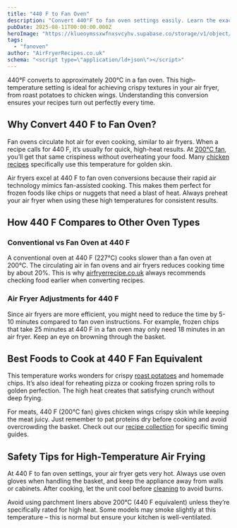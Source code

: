 ```yaml
---
title: "440 F to Fan Oven"
description: "Convert 440°F to fan oven settings easily. Learn the exact temperature and how it affects air fryer cooking times for perfect results every time."
pubDate: 2025-08-11T00:00:00.000Z
heroImage: "https://klueoymssxwfnxsvcyhv.supabase.co/storage/v1/object/public/md/440-f-to-fan-oven-6bc12423.png"
tags:
  - "fanoven"
author: "AirFryerRecipes.co.uk"
schema: "<script type=\"application/ld+json\"></script>"
---
```


<p>440°F converts to approximately 200°C in a fan oven. This high-temperature setting is ideal for achieving crispy textures in your air fryer, from roast potatoes to chicken wings. Understanding this conversion ensures your recipes turn out perfectly every time.</p>

<h2>Why Convert 440 F to Fan Oven?</h2>
<p>Fan ovens circulate hot air for even cooking, similar to air fryers. When a recipe calls for 440 F, it’s usually for quick, high-heat results. At <a href=https://www.airfryerrecipe.co.uk/air-fryer-conversion-chart>200°C fan</a>, you’ll get that same crispiness without overheating your food. Many <a href=https://www.airfryerrecipe.co.uk/recipe-category/chicken>chicken recipes</a> specifically use this temperature for golden skin.</p>
<p>Air fryers excel at 440 F to fan oven conversions because their rapid air technology mimics fan-assisted cooking. This makes them perfect for frozen foods like chips or nuggets that need a blast of heat. Always preheat your air fryer when using these high temperatures for consistent results.</p>

<h2>How 440 F Compares to Other Oven Types</h2>
<h3>Conventional vs Fan Oven at 440 F</h3>
<p>A conventional oven at 440 F (227°C) cooks slower than a fan oven at 200°C. The circulating air in fan ovens and air fryers reduces cooking time by about 20%. This is why <a href=https://www.airfryerrecipe.co.uk>airfryerrecipe.co.uk</a> always recommends checking food earlier when converting recipes.</p>

<h3>Air Fryer Adjustments for 440 F</h3>
<p>Since air fryers are more efficient, you might need to reduce the time by 5-10 minutes compared to fan oven instructions. For example, frozen chips that take 25 minutes at 440 F in a fan oven may only need 18 minutes in an air fryer. Keep an eye on browning through the basket.</p>

<h2>Best Foods to Cook at 440 F Fan Equivalent</h2>
<p>This temperature works wonders for crispy <a href=https://www.airfryerrecipe.co.uk/recipe-category/potatoes>roast potatoes</a> and homemade chips. It’s also ideal for reheating pizza or cooking frozen spring rolls to golden perfection. The high heat creates that satisfying crunch without deep frying.</p>
<p>For meats, 440 F (200°C fan) gives chicken wings crispy skin while keeping the meat juicy. Just remember to pat proteins dry before cooking and avoid overcrowding the basket. Check out our <a href=https://www.airfryerrecipe.co.uk/recipes>recipe collection</a> for specific timing guides.</p>

<h2>Safety Tips for High-Temperature Air Frying</h2>
<p>At 440 F to fan oven settings, your air fryer gets very hot. Always use oven gloves when handling the basket, and keep the appliance away from walls or cabinets. After cooking, let the unit cool before <a href=https://www.airfryerrecipe.co.uk/air-fryer-cleaner>cleaning</a> to avoid burns.</p>
<p>Avoid using parchment liners above 200°C (440 F equivalent) unless they’re specifically rated for high heat. Some models may smoke slightly at this temperature – this is normal but ensure your kitchen is well-ventilated.</p>